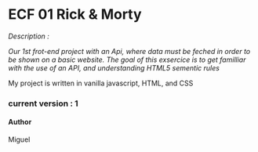  <h1>ECF 01 Rick & Morty</h1>

*Description :*

*Our 1st frot-end project with an Api, where data must be feched in order to be shown on a basic website.
The goal of this exsercice is to get familliar with the use of an API, and  understanding HTML5 sementic rules*

My project is written in vanilla javascript, HTML, and CSS

<h3>current version : 1 </h3>


<h4>Author</h4>
Miguel
